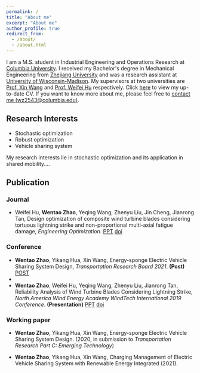 ```yaml
---
permalink: /
title: "About me"
excerpt: "About me"
author_profile: true
redirect_from: 
  - /about/
  - /about.html
---
```


I am a M.S. student in Industrial Engineering and Operations Research at <u>Columbia University</u>. I received my Bachelor's degree in Mechanical Engineering from <u>Zhejiang University</u> and was a research assistant at <u>University of Wisconsin-Madison</u>. My supervisors at two universities are [Prof. Xin Wang](https://directory.engr.wisc.edu/ie/Faculty/Wang_Xin/) and  [Prof. Weifei Hu](https://person.zju.edu.cn/en/0018087/) respectively. Click [here]() to view my up-to-date CV. If you want to know more about me, please feel free to [contact me (wz2543@columbia.edu)](mailto:wz2543@columbia.edu).


## Research Interests

* Stochastic optimization
* Robust optimization
* Vehicle sharing system

My research interests lie in stochastic optimization and its application in shared mobility....


## Publication
### Journal
* Weifei Hu, **Wentao Zhao**, Yeqing Wang, Zhenyu Liu, Jin Cheng, Jianrong Tan, Design optimization of composite wind turbine blades considering tortuous lightning strike and non-proportional multi-axial fatigue damage, *Engineering Optimization*. [PPT]() [doi](https://doi.org/10.1080/0305215X.2019.1690649) 

### Conference
* **Wentao Zhao**, Yikang Hua, Xin Wang,  Energy-sponge Electric Vehicle Sharing System Design, *Transportation Research Board 2021*. **(Post)** [POST]() 
* 
* **Wentao Zhao**, Weifei Hu, Yeqing Wang, Zhenyu Liu, Jianrong Tan,  Reliability Analysis of Wind Turbine Blades Considering Lightning Strike, *North America Wind Energy Academy WindTech International 2019 Conference*. **(Presentation)** [PPT]() [doi](https://doi.org/10.1088/1742-6596/1452/1/012049) 


### Working paper
* **Wentao Zhao**, Yikang Hua, Xin Wang, Energy-sponge Electric Vehicle Sharing System Design. (2020, in submission to *Transportation Research Part C: Emerging Technology*)

* **Wentao Zhao**, Yikang Hua, Xin Wang, Charging Management of Electric Vehicle Sharing System with Renewable Energy Integrated (2021).

